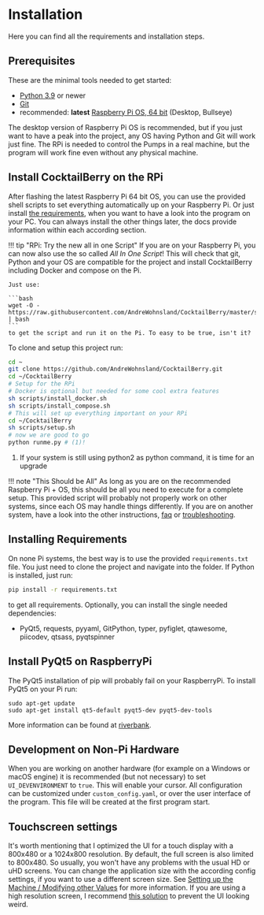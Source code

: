# Installation

Here you can find all the requirements and installation steps. 

## Prerequisites

These are the minimal tools needed to get started:

- [Python 3.9](https://www.python.org/downloads/) or newer
- [Git](https://git-scm.com/downloads)
- recommended: **latest** [Raspberry Pi OS, 64 bit](https://www.raspberrypi.com/software/) (Desktop, Bullseye)

The desktop version of Raspberry Pi OS is recommended, but if you just want to have a peak into the project, any OS having Python and Git will work just fine.
The RPi is needed to control the Pumps in a real machine, but the program will work fine even without any physical machine.

## Install CocktailBerry on the RPi

After flashing the latest Raspberry Pi 64 bit OS, you can use the provided shell scripts to set everything automatically up on your Raspberry Pi.
Or just install [the requirements](#installing-requirements), when you want to have a look into the program on your PC.
You can always install the other things later, the docs provide information within each according section.

!!! tip "RPi: Try the new all in one Script"
    If you are on your Raspberry Pi, you can now also use the so called *All In One Script*!
    This will check that git, Python and your OS are compatible for the project and install CocktailBerry including Docker and compose on the Pi.
    
    Just use:

    ```bash
    wget -O - https://raw.githubusercontent.com/AndreWohnsland/CocktailBerry/master/scripts/all_in_one.sh | bash
    ```
    to get the script and run it on the Pi. To easy to be true, isn't it?

To clone and setup this project run:

```bash
cd ~
git clone https://github.com/AndreWohnsland/CocktailBerry.git
cd ~/CocktailBerry
# Setup for the RPi
# Docker is optional but needed for some cool extra features
sh scripts/install_docker.sh
sh scripts/install_compose.sh
# This will set up everything important on your RPi
cd ~/CocktailBerry
sh scripts/setup.sh
# now we are good to go
python runme.py # (1)!
```

1.  If your system is still using python2 as python command, it is time for an upgrade

!!! note "This Should be All"
    As long as you are on the recommended Raspberry Pi + OS, this should be all you need to execute for a complete setup.
    This provided script will probably not properly work on other systems, since each OS may handle things differently.
    If you are on another system, have a look into the other instructions, [faq](faq.md) or [troubleshooting](troubleshooting.md).

## Installing Requirements
On none Pi systems, the best way is to use the provided `requirements.txt` file.
You just need to clone the project and navigate into the folder.
If Python is installed, just run: 

```bash
pip install -r requirements.txt
``` 

to get all requirements.
Optionally, you can install the single needed dependencies:

- PyQt5, requests, pyyaml, GitPython, typer, pyfiglet, qtawesome, piicodev, qtsass, pyqtspinner

## Install PyQt5 on RaspberryPi

The PyQt5 installation of pip will probably fail on your RaspberryPi. To install PyQt5 on your Pi run:

```
sudo apt-get update
sudo apt-get install qt5-default pyqt5-dev pyqt5-dev-tools
```

More information can be found at [riverbank](https://riverbankcomputing.com/software/pyqt/intro).

## Development on Non-Pi Hardware

When you are working on another hardware (for example on a Windows or macOS engine) it is recommended (but not necessary) to set `UI_DEVENVIRONMENT` to `true`.
This will enable your cursor.
All configuration can be customized under `custom_config.yaml`, or over the user interface of the program.
This file will be created at the first program start.

## Touchscreen settings

It's worth mentioning that I optimized the UI for a touch display with a 800x480 or a 1024x800 resolution.
By default, the full screen is also limited to 800x480.
So usually, you won't have any problems with the usual HD or uHD screens.
You can change the application size with the according config settings, if you want to use a different screen size.
See [Setting up the Machine / Modifying other Values](setup.md#setting-up-the-machine-modifying-other-values) for more information.
If you are using a high resolution screen, I recommend [this solution](troubleshooting.md#using-a-high-resolution-screen) to prevent the UI looking weird.
